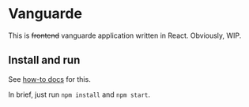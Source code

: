 # Vanguarde

This is ~~frontend~~ vanguarde application written in React. Obviously, WIP.

## Install and run

See [how-to docs](../docs/how-to-s.md#how-to-run-vanguarde-app) for this.

In brief, just run `npm install` and `npm start`.
